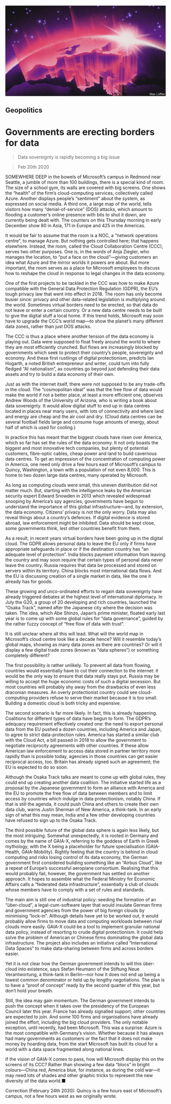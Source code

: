 ![](./images/20200222_SRD005_0.jpg)

## Geopolitics

# Governments are erecting borders for data

> Data sovereignty is rapidly becoming a big issue

> Feb 20th 2020

SOMEWHERE DEEP in the bowels of Microsoft’s campus in Redmond near Seattle, a jumble of more than 100 buildings, there is a special kind of room. The size of a school gym, its walls are covered with big screens. One shows the “health” of the firm’s cloud-computing services, collectively called Azure. Another displays people’s “sentiment” about the system, as expressed on social media. A third one, a large map of the world, tells visitors how many “denial-of-service” (DOS) attacks, which amount to flooding a customer’s online presence with bits to shut it down, are currently being dealt with. The counters on this Thursday morning in early December show 80 in Asia, 171 in Europe and 425 in the Americas.

It would be fair to assume that the room is a NOC, a “network operations centre”, to manage Azure. But nothing gets controlled here; that happens elsewhere. Instead, the room, called the Cloud Collaboration Centre (CCC), serves two other purposes. One is, in the words of Anja Ziegler, who manages the location, to “put a face on the cloud”—giving customers an idea what Azure and the mirror worlds it powers are about. But more important, the room serves as a place for Microsoft employees to discuss how to reshape the cloud in response to legal changes in the data economy.

One of the first projects to be tackled in the CCC was how to make Azure compatible with the General Data Protection Regulation (GDPR), the EU’s tough privacy law that went into effect in 2018. The room has only become busier since: privacy and other data-related legislation is multiplying around the world. Sometimes virtual borders need to be erected, so that data do not leave or enter a certain country. Or a new data centre needs to be built to give the digital stuff a local home. If this trend holds, Microsoft may soon have to upgrade the CCC’s world map—to show the planet’s many different data zones, rather than just DOS attacks.

The CCC is thus a place where another tension of the data economy is playing out. Data were supposed to float freely around the world to where they are most efficiently crunched. But flows are increasingly blocked by governments which seek to protect their country’s people, sovereignty and economy. And these first rustlings of digital protectionism, predicts Ian Hogarth, a noted British entrepreneur and writer, could turn into fully fledged “AI nationalism”, as countries go beyond just defending their data assets and try to build a data economy of their own.

Just as with the internet itself, there were not supposed to be any trade-offs in the cloud. The “cosmopolitan ideal” was that the free flow of data would make the world if not a better place, at least a more efficient one, observes Andrew Woods of the University of Arizona, who is writing a book about data sovereignty. It would allow digital stuff to end up in data centres located in places near many users, with lots of connectivity and where land and energy are cheap and the air cool and dry. (Cloud data centres can be several football fields large and consume huge amounts of energy, about half of which is used for cooling.)

In practice this has meant that the biggest clouds have risen over America, which so far has set the rules of the data economy. It not only boasts the biggest and most innovative tech companies, but plenty of potential customers, fibre-optic cables, cheap power and land to build cavernous data centres. To get an impression of the concentration of computing power in America, one need only drive a few hours east of Microsoft’s campus to Quincy, Washington, a town with a population of not even 8,000. This is home to two dozen large data centres, many operated by Microsoft.

As long as computing clouds were small, this uneven distribution did not matter much. But, starting with the intelligence leaks by the American security expert Edward Snowden in 2013 which revealed widespread snooping by America’s spy agencies, governments have begun to understand the importance of this global infrastructure—and, by extension, the data economy. Citizens’ privacy is not the only worry. Data may also reveal things about a country’s defences. If digital evidence is stored abroad, law enforcement might be inhibited. Data should be kept close, some governments think, lest other countries benefit from them.

As a result, in recent years virtual borders have been going up in the digital cloud. The GDPR allows personal data to leave the EU only if firms have appropriate safeguards in place or if the destination country has “an adequate level of protection”. India blocks payment information from leaving the country and may soon require that certain types of personal data never leave the country. Russia requires that data be processed and stored on servers within its territory. China blocks most international data flows. And the EU is discussing creation of a single market in data, like the one it already has for goods.

These growing and unco-ordinated efforts to regain data sovereignty have already triggered debates at the highest level of international diplomacy. In July the G20, a group of 20 developing and rich countries, launched the “Osaka Track”, named after the Japanese city where the decision was taken. The idea, which Abe Shinzo, Japan’s prime minister, floated early last year is to come up with some global rules for “data governance”, guided by the rather fuzzy concept of “free flow of data with trust”.

It is still unclear where all this will lead. What will the world map in Microsoft’s cloud centre look like a decade hence? Will it resemble today’s global maps, showing as many data zones as there are countries? Or will it display a few digital trade zones (known as “data spheres”) or something completely different?

The first possibility is rather unlikely. To prevent all data from flowing, countries would essentially have to cut their connection to the internet: it would be the only way to ensure that data really stays put. Russia may be willing to accept the huge economic costs of such a digital secession. But most countries will probably shy away from the drawbacks of even less draconian measures. An overly protectionist country could see cloud-computing providers refuse to serve their market because it is too small. Building a domestic cloud is both tricky and expensive.

The second scenario is far more likely. In fact, this is already happening. Coalitions for different types of data have begun to form. The GDPR’s adequacy requirement effectively created one: the need to export personal data from the EU pushed a dozen countries, including America and Japan, to agree to strict data-protection rules. America has started a similar club with the Cloud Act, a bill passed in 2018 to allow the government to negotiate reciprocity agreements with other countries. If these allow American law enforcement to access data stored in partner territory more rapidly than is possible today, agencies in those countries can get easier reciprocal access, too. Britain has already signed such an agreement; the EU is expected to do so soon.

Although the Osaka Track talks are meant to come up with global rules, they could end up creating another data coalition. The initiative started life as a proposal by the Japanese government to form an alliance with America and the EU to promote the free flow of data between members and to limit access by countries which indulge in data protectionism, notably China. If that is still the agenda, it could push China and others to create their own data club, warns Justin Sherman of New America, a think-tank. In an early sign of what this may mean, India and a few other developing countries have refused to sign up to the Osaka Track.

The third possible future of the global data sphere is again less likely, but the most intriguing. Somewhat unexpectedly, it is rooted in Germany and comes by the name of GAIA-X, referring to the goddess of Earth in Greek mythology, with the X being a placeholder for future specialisation (GAIA-Health, GAIA-Mobility). Rightly feeling that the country is behind in cloud computing and risks losing control of its data economy, the German government first considered building something like an “Airbus Cloud”, like a repeat of Europe’s successful aeroplane consortium. Realising that this would probably fail, however, the government has settled on another approach. It hopes to assemble what the Federal Ministry for Economic Affairs calls a “federated data infrastructure”, essentially a club of clouds whose members have to comply with a set of rules and standards.

The main aim is still one of industrial policy: seeding the formation of an “über-cloud”, a legal-cum-software layer that would insulate German firms and government agencies from the power of big foreign clouds by minimising “lock-in”. Although details have yet to be worked out, it would probably allow firms to move data and computing workloads between rival clouds more easily. GAIA-X could be a tool to implement granular national data policy, instead of resorting to crude digital protectionism. It could help solve the problem of American or Chinese firms dominating the global data infrastructure. The project also includes an initiative called “International Data Spaces” to make data-sharing between firms and across borders easier.

Yet it is not clear how the German government intends to will this über-cloud into existence, says Stefan Heumann of the Stiftung Neue Verantwortung, a think-tank in Berlin—nor how it does not end up being a lowest common denominator or held up by lengthy negotiations. The plan is to have a “proof of concept” ready by the second quarter of this year, but don’t hold your breath.

Still, the idea may gain momentum. The German government intends to push the concept when it takes over the presidency of the European Council later this year. France has already signalled support; other countries are expected to join. And some 100 firms and organisations have already joined the effort, including the big cloud providers. The only notable exception, until recently, had been Microsoft. This was a surprise: Azure is the most compatible with Germany’s vision. Whether because it has always had many governments as customers or the fact that it does not make money by hoarding data, from the start Microsoft has built its cloud for a world with a data space fragmented along national lines.

If the vision of GAIA-X comes to pass, how will Microsoft display this on the screens of its CCC? Rather than showing a few data “blocs” in bright colours—China red, America blue, for instance, as during the cold war—it may need lots of shades and other graphic tricks to represent the new diversity of the data world.■

Correction (February 24th 2020): Quincy is a few hours east of Microsoft’s campus, not a few hours west as we originally wrote.